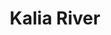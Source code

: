 ---
title: "Kalia River"
title_bn: "কালিয়া নদী"
description: "This river outs from Kuchbihar, India that enters Bangladesh between North – West boundary of Salamara and patching up with Gadadhara river at south – east Dhalavanga through Vurungamari Upazilla, Kurigram."
---